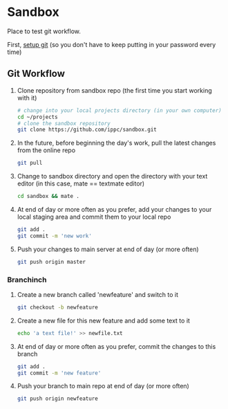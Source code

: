 # Sandbox

Place to test git workflow.

First, [setup git](https://help.github.com/articles/set-up-git) (so you don't have to keep putting in  your password every time)

## Git Workflow

1. Clone repository from sandbox repo (the first time you start working with it)

    ```bash    
    # change into your local projects directory (in your own computer) 
    cd ~/projects
    # clone the sandbox repository
    git clone https://github.com/ippc/sandbox.git
    ```

2. In the future, before beginning the day's work, pull the latest changes from the online repo

   ```bash
   git pull

3. Change to sandbox directory and open the directory with your text editor (in this case, mate == textmate editor)  

    ```bash    
    cd sandbox && mate .
    ```

3. At end of day or more often as you prefer, add your changes to your local staging area and commit them to your local repo

    ```bash    
    git add .
    git commit -m 'new work'
    ```

4. Push your changes to main server at end of day (or more often)


    ```bash
    git push origin master
    ```
    
### Branchinch

1. Create a new branch called 'newfeature' and switch to it

    ```bash    
    git checkout -b newfeature
    ````
    
2. Create a new file for this new feature and add some text to it

    ```bash    
    echo 'a text file!' >> newfile.txt
    ````

3. At end of day or more often as you prefer, commit the changes to this branch

    ```bash    
    git add .
    git commit -m 'new feature'
    ````

4. Push your branch to main repo at end of day (or more often)

    ```bash    
    git push origin newfeature
    ````
